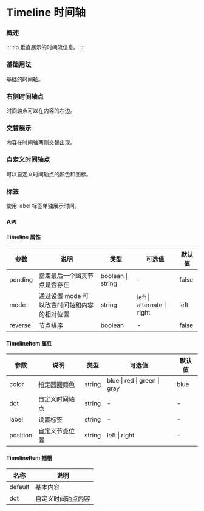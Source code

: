 # Timeline 时间轴

### 概述

::: tip
垂直展示的时间流信息。
:::

### 基础用法

基础的时间轴。

<demo src="../demos/timeline/timeline-01-base.vue"></demo>

### 右侧时间轴点

时间轴点可以在内容的右边。

<demo src="../demos/timeline/timeline-02-right.vue"></demo>

### 交替展示

内容在时间轴两侧交替出现。

<demo src="../demos/timeline/timeline-03-alternate.vue"></demo>

### 自定义时间轴点

可以自定义时间轴点的颜色和图标。

<demo src="../demos/timeline/timeline-04-custom.vue"></demo>

### 标签

使用 label 标签单独展示时间。

<demo src="../demos/timeline/timeline-05-label.vue"></demo>

### API

#### Timeline 属性

| 参数 | 说明 | 类型 | 可选值 | 默认值 |
| --- | --- | --- | --- | --- |
| pending | 指定最后一个幽灵节点是否存在 | boolean \| string | - | false |
| mode | 通过设置 mode 可以改变时间轴和内容的相对位置 | string | left \| alternate \| right | left |
| reverse | 节点排序 | boolean | - | false |

#### TimelineItem 属性

| 参数 | 说明 | 类型 | 可选值 | 默认值 |
| --- | --- | --- | --- | --- |
| color | 指定圆圈颜色 | string | blue \| red \| green \| gray | blue |
| dot | 自定义时间轴点 | string | - | - |
| label | 设置标签 | string | - | - |
| position | 自定义节点位置 | string | left \| right | - |

#### TimelineItem 插槽

| 名称 | 说明 |
| --- | --- |
| default | 基本内容 |
| dot | 自定义时间轴点内容 | 
